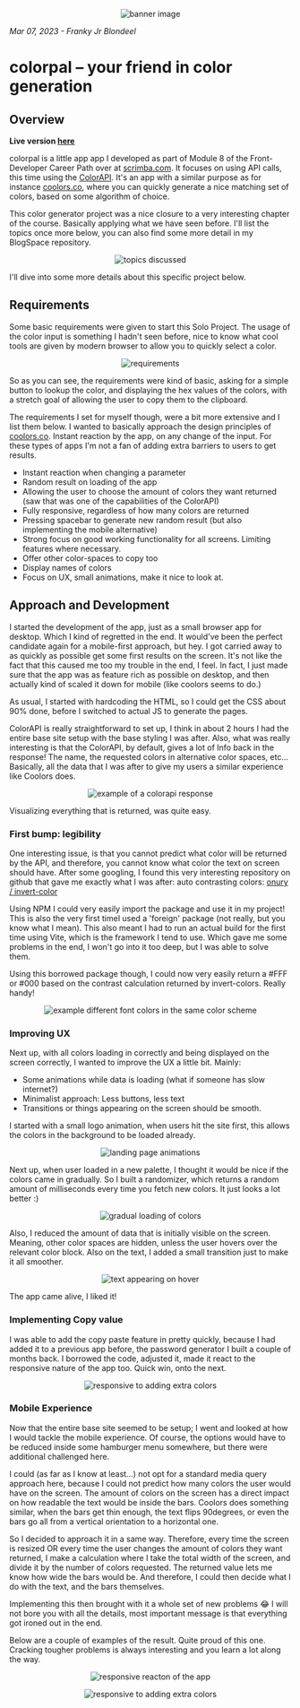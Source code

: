 <p align="center">
<img alt="banner image" src="https://raw.githubusercontent.com/MrFranksJr/MrFranksJr/main/assets/color-generator/Banner.png">
</p>

*Mar 07, 2023 - Franky Jr Blondeel*

# colorpal – your friend in color generation

## Overview

**Live version [here](https://colorpal-generator.netlify.app/)**

colorpal is a little app app I developed as part of Module 8 of the Front-Developer Career Path over at [scrimba.com](https://scrimba.com). It focuses on using API calls, this time using the [ColorAPI](https://www.thecolorapi.com/).
It's an app with a similar purpose as for instance [coolors.co](https://coolors.co), where you can quickly generate a nice matching set of colors, based on some algorithm of choice. 

This color generator project was a nice closure to a very interesting chapter of the course. Basically applying what we have seen before. I'll list the topics once more below, you can also find some more detail in my BlogSpace repository.
<p align="center">
<img alt="topics discussed" src="https://raw.githubusercontent.com/MrFranksJr/MrFranksJr/main/assets/color-generator/topics.png">
</p>

I'll dive into some more details about this specific project below.


## Requirements

Some basic requirements were given to start this Solo Project. The usage of the color input is something I hadn't seen before, nice to know what cool tools are given by modern browser to allow you to quickly select a color.
<p align="center">
<img alt="requirements" src="https://raw.githubusercontent.com/MrFranksJr/MrFranksJr/main/assets/color-generator/requirements.png">
</p>

So as you can see, the requirements were kind of basic, asking for a simple button to lookup the color, and displaying the hex values of the colors, with a stretch goal of allowing the user to copy them to the clipboard.


The requirements I set for myself though, were a bit more extensive and I list them below.
I wanted to basically approach the design principles of [coolors.co](https://coolors.co). Instant reaction by the app, on any change of the input. For these types of apps I'm not a fan of adding extra barriers to users to get results.
* Instant reaction when changing a parameter
* Random result on loading of the app
* Allowing the user to choose the amount of colors they want returned (saw that was one of the capabilities of the ColorAPI)
* Fully responsive, regardless of how many colors are returned
* Pressing spacebar to generate new random result (but also implementing the mobile alternative)
* Strong focus on good working functionality for all screens. Limiting features where necessary.
* Offer other color-spaces to copy too
* Display names of colors
* Focus on UX, small animations, make it nice to look at.


## Approach and Development

I started the development of the app, just as a small browser app for desktop. Which I kind of regretted in the end. It would've been the perfect candidate again for a mobile-first approach, but hey. I got carried away to as quickly as possible get some first results on the screen. It's not like the fact that this caused me too my trouble in the end, I feel.
In fact, I just made sure that the app was as feature rich as possible on desktop, and then actually kind of scaled it down for mobile (like coolors seems to do.)

As usual, I started with hardcoding the HTML, so I could get the CSS about 90% done, before I switched to actual JS to generate the pages.

ColorAPI is really straightforward to set up, I think in about 2 hours I had the entire base site setup with the base styling I was after. Also, what was really interesting is that the ColorAPI, by default, gives a lot of Info back in the response! The name, the requested colors in alternative color spaces, etc...
Basically, all the data that I was after to give my users a similar experience like Coolors does.
<p align="center">
<img alt="example of a colorapi response" src="https://raw.githubusercontent.com/MrFranksJr/MrFranksJr/main/assets/color-generator/response.png">
</p>

Visualizing everything that is returned, was quite easy.

### First bump: legibility
One interesting issue, is that you cannot predict what color will be returned by the API, and therefore, you cannot know what color the text on screen should have.
After some googling, I found this very interesting repository on github that gave me exactly what I was after: auto contrasting colors: [onury / invert-color](https://github.com/onury/invert-color)

Using NPM I could very easily import the package and use it in my project! This is also the very first timeI used a 'foreign' package (not really, but you know what I mean).
This also meant I had to run an actual build for the first time using Vite, which is the framework I tend to use. Which gave me some problems in the end, I won't go into it too deep, but I was able to solve them.

Using this borrowed package though, I could now very easily return a #FFF or #000 based on the contrast calculation returned by invert-colors. Really handy!
<p align="center">
<img alt="example different font colors in the same color scheme" src="https://raw.githubusercontent.com/MrFranksJr/MrFranksJr/main/assets/color-generator/contrast.png">
</p>

### Improving UX
Next up, with all colors loading in correctly and being displayed on the screen correctly, I wanted to improve the UX a little bit.
Mainly:
* Some animations while data is loading (what if someone has slow internet?)
* Minimalist approach: Less buttons, less text
* Transitions or things appearing on the screen should be smooth.

I started with a small logo animation, when users hit the site first, this allows the colors in the background to be loaded already.
<p align="center">
<img alt="landing page animations" src="https://raw.githubusercontent.com/MrFranksJr/MrFranksJr/main/assets/color-generator/landing.gif">
</p>

Next up, when user loaded in a new palette, I thought it would be nice if the colors came in gradually. So I built a randomizer, which returns a random amount of milliseconds every time you fetch new colors. It just looks a lot better :)
<p align="center">
<img alt="gradual loading of colors" src="https://raw.githubusercontent.com/MrFranksJr/MrFranksJr/main/assets/color-generator/loadingColors.gif">
</p>

Also, I reduced the amount of data that is initially visible on the screen. Meaning, other color spaces are hidden, unless the user hovers over the relevant color block. Also on the text, I added a small transition just to make it all smoother.
<p align="center">
<img alt="text appearing on hover" src="https://raw.githubusercontent.com/MrFranksJr/MrFranksJr/main/assets/color-generator/hoverEffect.gif">
</p>

The app came alive, I liked it!


### Implementing Copy value
I was able to add the copy paste feature in pretty quickly, because I had added it to a previous app before, the password generator I built a couple of months back.
I borrowed the code, adjusted it, made it react to the responsive nature of the app too. Quick win, onto the next.
<p align="center">
<img alt="responsive to adding extra colors" src="https://raw.githubusercontent.com/MrFranksJr/MrFranksJr/main/assets/color-generator/copypaste.gif">
</p>


### Mobile Experience
Now that the entire base site seemed to be setup; I went and looked at how I would tackle the mobile experience.
Of course, the options would have to be reduced inside some hamburger menu somewhere, but there were additional challenged here.

I could (as far as I know at least...) not opt for a standard media query approach here, because I could not predict how many colors the user would have on the screen. The amount of colors on the screen has a direct impact on how readable the text would be inside the bars.
Coolors does something similar, when the bars get thin enough, the text flips 90degrees, or even the bars go all from a vertical orientation to a horizontal one.

So I decided to approach it in a same way.
Therefore, every time the screen is resized OR every time the user changes the amount of colors they want returned, I make a calculation where I take the total width of the screen, and divide it by the number of colors requested.
The returned value lets me know how wide the bars would be. And therefore, I could then decide what I do with the text, and the bars themselves.

Implementing this then brought with it a whole set of new problems 😂 I will not bore you with all the details, most important message is that everything got ironed out in the end.

Below are a couple of examples of the result. Quite proud of this one. Cracking tougher problems is always interesting and you learn a lot along the way.
<p align="center">
<img alt="responsive reacton of the app" src="https://raw.githubusercontent.com/MrFranksJr/MrFranksJr/main/assets/color-generator/responsive.gif">
</p>

<p align="center">
<img alt="responsive to adding extra colors" src="https://raw.githubusercontent.com/MrFranksJr/MrFranksJr/main/assets/color-generator/extraColors.gif">
</p>